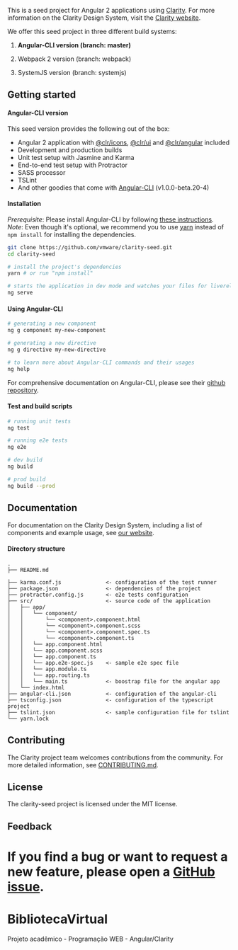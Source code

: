 This is a seed project for Angular 2 applications using [Clarity](https://github.com/vmware/clarity). For more information on the Clarity Design System, visit the [Clarity website](https://vmware.github.io/clarity/).

We offer this seed project in three different build systems:

1. **Angular-CLI version (branch: master)**

2. Webpack 2 version (branch: webpack)

3. SystemJS version (branch: systemjs)

Getting started
----------------------------------

#### Angular-CLI version

This seed version provides the following out of the box:

- Angular 2 application with [@clr/icons](https://www.npmjs.com/package/@clr/icons), [@clr/ui](https://www.npmjs.com/package/@clr/ui) and [@clr/angular](https://www.npmjs.com/package/@clr/angular) included
- Development and production builds
- Unit test setup with Jasmine and Karma
- End-to-end test setup with Protractor
- SASS processor
- TSLint
- And other goodies that come with [Angular-CLI](https://github.com/angular/angular-cli#generating-and-serving-an-angular2-project-via-a-development-server) (v1.0.0-beta.20-4)

#### Installation
*Prerequisite*: Please install Angular-CLI by following [these instructions](https://github.com/angular/angular-cli#installation).
*Note*: Even though it's optional, we recommend you to use [yarn](https://yarnpkg.com/) instead of `npm install` for installing the dependencies.

```bash
git clone https://github.com/vmware/clarity-seed.git
cd clarity-seed

# install the project's dependencies
yarn # or run "npm install"

# starts the application in dev mode and watches your files for livereload
ng serve
```

#### Using Angular-CLI
```bash
# generating a new component
ng g component my-new-component

# generating a new directive
ng g directive my-new-directive

# to learn more about Angular-CLI commands and their usages
ng help
```

For comprehensive documentation on Angular-CLI, please see their [github repository](https://github.com/angular/angular-cli).

#### Test and build scripts

```bash
# running unit tests
ng test

# running e2e tests
ng e2e

# dev build
ng build

# prod build
ng build --prod
```

## Documentation


For documentation on the Clarity Design System, including a list of components and example usage, see [our website](https://vmware.github.io/clarity).


#### Directory structure
```
.
├── README.md

├── karma.conf.js              <- configuration of the test runner
├── package.json               <- dependencies of the project
├── protractor.config.js       <- e2e tests configuration
├── src/                       <- source code of the application
│   ├── app/
│   │   └── component/
│   │       └── <component>.component.html
│   │       └── <component>.component.scss
│   │       └── <component>.component.spec.ts
│   │       └── <component>.component.ts
│   │   └── app.component.html
│   │   └── app.component.scss
│   │   └── app.component.ts
│   │   └── app.e2e-spec.js    <- sample e2e spec file
│   │   └── app.module.ts
│   │   └── app.routing.ts
│   │   └── main.ts            <- boostrap file for the angular app
│   └── index.html
├── angular-cli.json           <- configuration of the angular-cli
├── tsconfig.json              <- configuration of the typescript project
├── tslint.json                <- sample configuration file for tslint
└── yarn.lock
```


## Contributing

The Clarity project team welcomes contributions from the community. For more detailed information, see [CONTRIBUTING.md](CONTRIBUTING.md).

## License

The clarity-seed project is licensed under the MIT license.

## Feedback

If you find a bug or want to request a new feature, please open a [GitHub issue](https://github.com/vmware/clarity-seed/issues).
=======
# BibliotecaVirtual
Projeto acadêmico - Programação WEB - Angular/Clarity 
